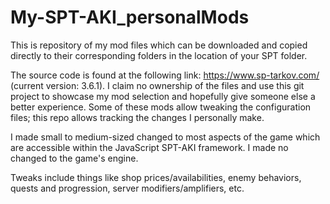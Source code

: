 # My-SPT-AKI_personalMods
This is repository of my mod files which can be downloaded and copied directly to their corresponding folders in the location of your SPT folder.

The source code is found at the following link: https://www.sp-tarkov.com/ (current version: 3.6.1). I claim no ownership of the files and use this git project to showcase my mod selection and hopefully give someone else a better experience. Some of these mods allow tweaking the configuration files; this repo allows tracking the changes I personally make.

I made small to medium-sized changed to most aspects of the game which are accessible within the JavaScript SPT-AKI framework. I made no changed to the game's engine.

Tweaks include things like shop prices/availabilities, enemy behaviors, quests and progression, server modifiers/amplifiers, etc.
